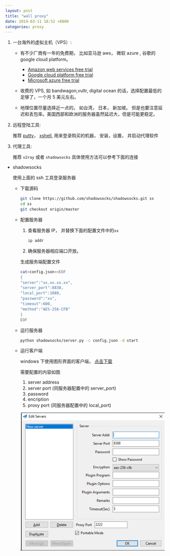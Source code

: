 ```yaml
---
layout: post
title: "wall proxy"
date: 2019-03-11 18:52 +0800
categories: proxy
---
```


<!-- # build a proxy

## Free trial VPS

most big cloud company provide 12 months free tier for specific product

- [Amazon web services free trial](https://aws.amazon.com/free/)
- [Google cloud platform](https://cloud.google.com/free/)
- [Microsoft azure](https://azure.microsoft.com/free/)

## remote access tool (ssh)

- [putty](https://www.chiark.greenend.org.uk/~sgtatham/putty/latest.html)

  free

- [xshell](https://www.netsarang.com/en/xshell/)

  free for home and school use

## proxy tool

- [shadowsocks python version](https://github.com/shadowsocks/shadowsocks)
- v2ray core

  - [official website](http://v2ray.com/)

  - [github](https://github.com/v2ray)

- [wireguard](https://www.wireguard.com/)

in short -->

1.  一台海外的虚拟主机（VPS）:

    - 有不少厂商有一年的免费期， 比如亚马逊 aws， 微软 azure , 谷歌的 google cloud platform。

      - [Amazon web services free trial](https://aws.amazon.com/free/)
      - [Google cloud platform free trial](https://cloud.google.com/free/)
      - [Microsoft azure free trial](https://azure.microsoft.com/free/)

    - 收费的 VPS, 如 bandwagon,vultr, digital ocean 的话，选择配置最低的足够了，一个月 5 美元左右。
    - 地理位置尽量选择近一点的， 如台湾， 日本， 新加坡。 但是也要注意延迟和丢包率。美国西部和欧洲的服务器虽然延迟大，但是可能更稳定。

2.  远程登陆工具:

    推荐 [putty](https://www.chiark.greenend.org.uk/~sgtatham/putty/latest.html)， [xshell](https://www.netsarang.com/en/xshell/), 用来登录购买的机器， 安装，设置， 并启动代理软件

3.  代理工具:

    推荐 `v2ray` 或者 `shadowsocks`
    具体使用方法可以参考下面的连接

<!--
            - [v2ray](http://v2ray.com/)

              - [安装](https://v2ray.com/chapter_00/install.html)

                登录机器后以 root 的身份， 直接运行下面的脚本就可以了

                ```sh
                bash <(curl -L -s https://install.direct/go.sh)
                ```

              - [设置](https://v2ray.com/chapter_00/start.html)

                1. 配置文件在 `/etc/v2ray/config.json`

                2. 其中的 users id 可以用[这个](https://www.uuidgenerator.net/)链接生成
                3. 注意服务器要配置中指定的端口

                客户端配置:

                ```json
                {
                  "inbounds": [
                    {
                      "port": 1080, // SOCKS 代理端口，在浏览器中需配置代理并指向这个端口
                      "listen": "127.0.0.1",
                      "protocol": "socks",
                      "settings": {
                        "udp": true
                      }
                    }
                  ],
                  "outbounds": [
                    {
                      "protocol": "vmess",
                      "settings": {
                        "vnext": [
                          {
                            "address": "server", // 服务器地址，请修改为你自己的服务器 ip 或域名
                            "port": 10086, // 服务器端口
                            "users": [{ "id": "b831381d-6324-4d53-ad4f-8cda48b30811" }]
                          }
                        ]
                      }
                    },
                    {
                      "protocol": "freedom",
                      "tag": "direct",
                      "settings": {}
                    }
                  ],
                  "routing": {
                    "domainStrategy": "IPOnDemand",
                    "rules": [
                      {
                        "type": "field",
                        "ip": ["geoip:private"],
                        "outboundTag": "direct"
                      }
                    ]
                  }
                }
                ```

                服务器端配置:

                ```json
                {
                  "inbounds": [
                    {
                      "port": 10086, // 服务器监听端口，必须和上面的一样
                      "protocol": "vmess",
                      "settings": {
                        "clients": [{ "id": "b831381d-6324-4d53-ad4f-8cda48b30811" }]
                      }
                    }
                  ],
                  "outbounds": [
                    {
                      "protocol": "freedom",
                      "settings": {}
                    }
                  ]
                }
                ```

-->

- shadowsocks

  使用上面的 ssh 工具登录服务器

  - 下载源码

    ```sh
    git clone https://github.com/shadowsocks/shadowsocks.git ss
    cd ss
    git checkout origin/master
    ```

  - 配置服务器

    1. 查看服务器 IP， 并替换下面的配置文件中的`xx`

       ```sh
       ip addr
       ```

    2. 确保服务器相应端口开放。

    生成服务端配置文件

    ```sh
    cat>config.json<<EOF
    {
    "server":"xx.xx.xx.xx",
    "server_port":8838,
    "local_port":1080,
    "password":"xx",
    "timeout":600,
    "method":"AES-256-CFB"
    }
    EOF
    ```

  - 运行服务器

    ```sh
    python shadowsocks/server.py -c config.json -d start
    ```

  - 运行客户端

    windows 下使用图形界面的客户端， [点击下载](https://github.com/shadowsocks/shadowsocks-windows/releases)

    需要配置的内容如图

    1. server address
    2. server port (同服务器配置中的 server_port)
    3. password
    4. encription
    5. proxy port (同服务器配置中的 local_port)

    ![如图](/asserts/ssconfig.png)
